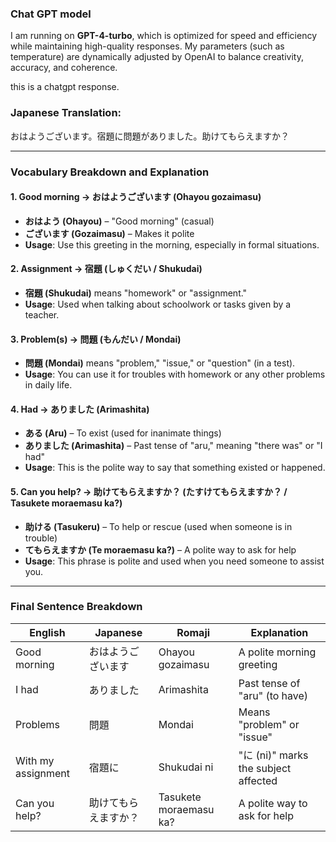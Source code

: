 ### Chat GPT model
I am running on **GPT-4-turbo**, which is optimized for speed and efficiency while maintaining high-quality responses. My parameters (such as temperature) are dynamically adjusted by OpenAI to balance creativity, accuracy, and coherence.  

this is a chatgpt response.

### **Japanese Translation:**

おはようございます。宿題に問題がありました。助けてもらえますか？

---

### **Vocabulary Breakdown and Explanation**

#### **1. Good morning → おはようございます (Ohayou gozaimasu)**

- **おはよう (Ohayou)** – "Good morning" (casual)
- **ございます (Gozaimasu)** – Makes it polite
- **Usage**: Use this greeting in the morning, especially in formal situations.

#### **2. Assignment → 宿題 (しゅくだい / Shukudai)**

- **宿題 (Shukudai)** means "homework" or "assignment."
- **Usage**: Used when talking about schoolwork or tasks given by a teacher.

#### **3. Problem(s) → 問題 (もんだい / Mondai)**

- **問題 (Mondai)** means "problem," "issue," or "question" (in a test).
- **Usage**: You can use it for troubles with homework or any other problems in daily life.

#### **4. Had → ありました (Arimashita)**

- **ある (Aru)** – To exist (used for inanimate things)
- **ありました (Arimashita)** – Past tense of "aru," meaning "there was" or "I had"
- **Usage**: This is the polite way to say that something existed or happened.

#### **5. Can you help? → 助けてもらえますか？ (たすけてもらえますか？ / Tasukete moraemasu ka?)**

- **助ける (Tasukeru)** – To help or rescue (used when someone is in trouble)
- **てもらえますか (Te moraemasu ka?)** – A polite way to ask for help
- **Usage**: This phrase is polite and used when you need someone to assist you.

---

### **Final Sentence Breakdown**

| English            | Japanese             | Romaji                 | Explanation                          |
| ------------------ | -------------------- | ---------------------- | ------------------------------------ |
| Good morning       | おはようございます   | Ohayou gozaimasu       | A polite morning greeting            |
| I had              | ありました           | Arimashita             | Past tense of "aru" (to have)        |
| Problems           | 問題                 | Mondai                 | Means "problem" or "issue"           |
| With my assignment | 宿題に               | Shukudai ni            | "に (ni)" marks the subject affected |
| Can you help?      | 助けてもらえますか？ | Tasukete moraemasu ka? | A polite way to ask for help         |
